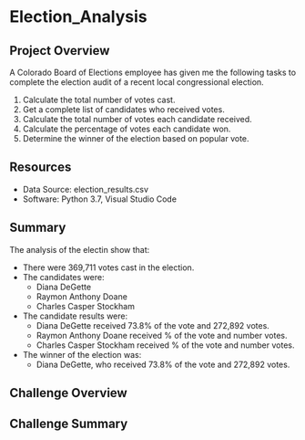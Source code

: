 # Election_Analysis

## Project Overview
A Colorado Board of Elections employee has given me the following tasks to complete the election audit of a recent local congressional election.

1. Calculate the total number of votes cast.
2. Get a complete list of candidates who received votes.
3. Calculate the total number of votes each candidate received.
4. Calculate the percentage of votes each candidate won.
5. Determine the winner of the election based on popular vote.

## Resources
- Data Source: election_results.csv
- Software: Python 3.7, Visual Studio Code

## Summary
The analysis of the electin show that:
- There were 369,711 votes cast in the election.
- The candidates were:
  - Diana DeGette
  - Raymon Anthony Doane
  - Charles Casper Stockham
- The candidate results were:
  - Diana DeGette received 73.8% of the vote and 272,892 votes.
  - Raymon Anthony Doane received % of the vote and number votes.
  - Charles Casper Stockham received % of the vote and number votes.
- The winner of the election was:
  - Diana DeGette, who received 73.8% of the vote and 272,892 votes.

## Challenge Overview

## Challenge Summary
